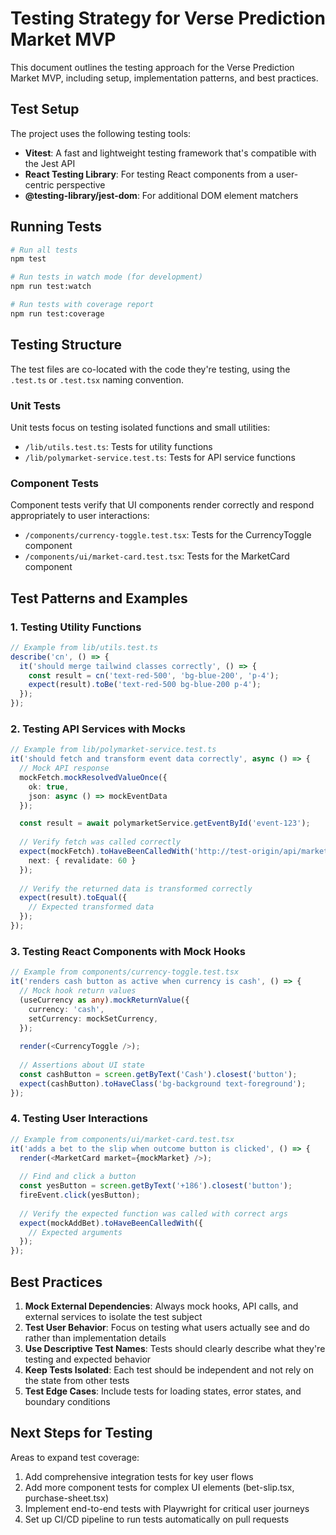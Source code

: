 # Testing Strategy for Verse Prediction Market MVP

This document outlines the testing approach for the Verse Prediction Market MVP, including setup, implementation patterns, and best practices.

## Test Setup

The project uses the following testing tools:

- **Vitest**: A fast and lightweight testing framework that's compatible with the Jest API
- **React Testing Library**: For testing React components from a user-centric perspective
- **@testing-library/jest-dom**: For additional DOM element matchers

## Running Tests

```bash
# Run all tests
npm test

# Run tests in watch mode (for development)
npm run test:watch

# Run tests with coverage report
npm run test:coverage
```

## Testing Structure

The test files are co-located with the code they're testing, using the `.test.ts` or `.test.tsx` naming convention.

### Unit Tests

Unit tests focus on testing isolated functions and small utilities:

- `/lib/utils.test.ts`: Tests for utility functions
- `/lib/polymarket-service.test.ts`: Tests for API service functions

### Component Tests

Component tests verify that UI components render correctly and respond appropriately to user interactions:

- `/components/currency-toggle.test.tsx`: Tests for the CurrencyToggle component
- `/components/ui/market-card.test.tsx`: Tests for the MarketCard component

## Test Patterns and Examples

### 1. Testing Utility Functions

```typescript
// Example from lib/utils.test.ts
describe('cn', () => {
  it('should merge tailwind classes correctly', () => {
    const result = cn('text-red-500', 'bg-blue-200', 'p-4');
    expect(result).toBe('text-red-500 bg-blue-200 p-4');
  });
});
```

### 2. Testing API Services with Mocks

```typescript
// Example from lib/polymarket-service.test.ts
it('should fetch and transform event data correctly', async () => {
  // Mock API response
  mockFetch.mockResolvedValueOnce({
    ok: true,
    json: async () => mockEventData
  });

  const result = await polymarketService.getEventById('event-123');
  
  // Verify fetch was called correctly
  expect(mockFetch).toHaveBeenCalledWith('http://test-origin/api/markets/event-123', {
    next: { revalidate: 60 }
  });
  
  // Verify the returned data is transformed correctly
  expect(result).toEqual({
    // Expected transformed data
  });
});
```

### 3. Testing React Components with Mock Hooks

```typescript
// Example from components/currency-toggle.test.tsx
it('renders cash button as active when currency is cash', () => {
  // Mock hook return values
  (useCurrency as any).mockReturnValue({
    currency: 'cash',
    setCurrency: mockSetCurrency,
  });
  
  render(<CurrencyToggle />);
  
  // Assertions about UI state
  const cashButton = screen.getByText('Cash').closest('button');
  expect(cashButton).toHaveClass('bg-background text-foreground');
});
```

### 4. Testing User Interactions

```typescript
// Example from components/ui/market-card.test.tsx
it('adds a bet to the slip when outcome button is clicked', () => {
  render(<MarketCard market={mockMarket} />);
  
  // Find and click a button
  const yesButton = screen.getByText('+186').closest('button');
  fireEvent.click(yesButton);
  
  // Verify the expected function was called with correct args
  expect(mockAddBet).toHaveBeenCalledWith({
    // Expected arguments
  });
});
```

## Best Practices

1. **Mock External Dependencies**: Always mock hooks, API calls, and external services to isolate the test subject
2. **Test User Behavior**: Focus on testing what users actually see and do rather than implementation details
3. **Use Descriptive Test Names**: Tests should clearly describe what they're testing and expected behavior
4. **Keep Tests Isolated**: Each test should be independent and not rely on the state from other tests
5. **Test Edge Cases**: Include tests for loading states, error states, and boundary conditions

## Next Steps for Testing

Areas to expand test coverage:

1. Add comprehensive integration tests for key user flows
2. Add more component tests for complex UI elements (bet-slip.tsx, purchase-sheet.tsx)
3. Implement end-to-end tests with Playwright for critical user journeys
4. Set up CI/CD pipeline to run tests automatically on pull requests 